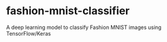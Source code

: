 # fashion-mnist-classifier
A deep learning model to classify Fashion MNIST images using TensorFlow/Keras
